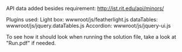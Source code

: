 API data added besides requirement:
http://ist.rit.edu/api/minors/

Plugins used:
Light box: wwwroot/js/featherlight.js
dataTables: wwwroot/js/jquery.dataTables.js
Accordion: wwwroot/js/jquery-ui.js

To see how it should look when running the solution file, take a look at "Run.pdf" if needed.
